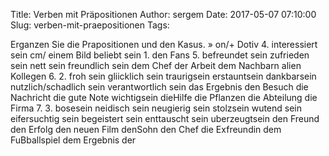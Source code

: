 Title: Verben mit Präpositionen
Author: sergem
Date: 2017-05-07 07:10:00
Slug: verben-mit-praepositionen
Tags: 


Erganzen Sie die Prapositionen und den Kasus.
»
on/+ Dotiv
4.
interessiert sein cm/ einem Bild
beliebt sein
1.
den Fans
5.
befreundet sein
zufrieden sein
nett sein
freundlich sein
dem Chef
der Arbeit
dem Nachbarn
alien Kollegen
6.
2.
froh sein
gliicklich sein
traurigsein
erstauntsein
dankbarsein
nutzlich/schadlich sein
verantwortlich sein
das Ergebnis
den Besuch
die Nachricht
die gute Note
wichtigsein
dieHilfe
die Pflanzen
die Abteilung
die Firma
7.
3.
bosesein
neidisch sein
neugierig sein
stolzsein
wutend sein
eifersuchtig sein
begeistert sein
enttauscht sein
uberzeugtsein
den Freund
den Erfolg
den neuen Film
denSohn
den Chef
die Exfreundin
dem FuBballspiel
dem Ergebnis
der